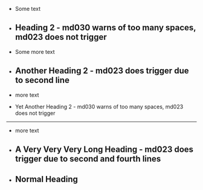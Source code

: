 - Some text

-   Heading 2 - md030 warns of too many spaces, md023 does not trigger
    ---------

- Some more text

- Another Heading 2 - md023 does trigger due to second line
     -----------------

- more text

-  Yet Another Heading 2 - md030 warns of too many spaces, md023 does not trigger
  -----------------

- more text

- A Very
   Very
  Very
   Long Heading  - md023 does trigger due to second and fourth lines
  -----------------

- Normal Heading
  ---------
